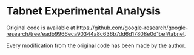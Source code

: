 # Tabnet Experimental Analysis

Original code is available at https://github.com/google-research/google-research/tree/eadb9966eca90344a8c636b7dd6d17808e0d1bef/tabnet. 

Every modification from the original code has been made by the author.
